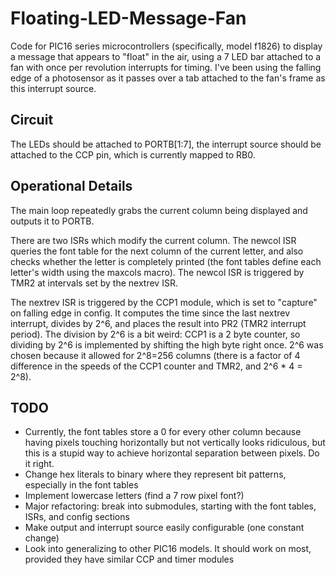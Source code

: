 Floating-LED-Message-Fan
========================

Code for PIC16 series microcontrollers (specifically, model f1826) to display a message that appears to "float" in the air, using a 7 LED bar attached to a fan with once per revolution interrupts for timing. I've been using the falling edge of a photosensor as it passes over a tab attached to the fan's frame as this interrupt source.

Circuit
-------

The LEDs should be attached to PORTB[1:7], the interrupt source should be attached to the CCP pin, which is currently mapped to RB0.

Operational Details
-------------------

The main loop repeatedly grabs the current column being displayed and outputs it to PORTB.

There are two ISRs which modify the current column. The newcol ISR queries the font table for the next column of the current letter, and also checks whether the letter is completely printed (the font tables define each letter's width using the maxcols macro). The newcol ISR is triggered by TMR2 at intervals set by the nextrev ISR.

The nextrev ISR is triggered by the CCP1 module, which is set to "capture" on falling edge in config.  It computes the time since the last nextrev interrupt, divides by 2^6, and places the result into PR2 (TMR2 interrupt period). The division by 2^6 is a bit weird: CCP1 is a 2 byte counter, so dividing by 2^6 is implemented by shifting the high byte right once. 2^6 was chosen because it allowed for 2^8=256 columns (there is a factor of 4 difference in the speeds of the CCP1 counter and TMR2, and 2^6 * 4 = 2^8).

TODO
----

- Currently, the font tables store a 0 for every other column because having pixels touching horizontally but not vertically looks ridiculous, but this is a stupid way to achieve horizontal separation between pixels. Do it right.
- Change hex literals to binary where they represent bit patterns, especially in the font tables
- Implement lowercase letters (find a 7 row pixel font?)
- Major refactoring: break into submodules, starting with the font tables, ISRs, and config sections
- Make output and interrupt source easily configurable (one constant change)
- Look into generalizing to other PIC16 models. It should work on most, provided they have similar CCP and timer modules
